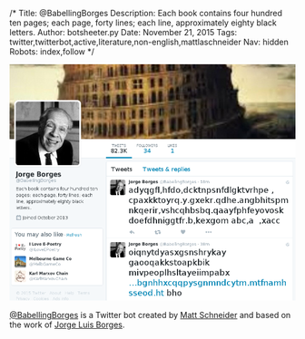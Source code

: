 /*
Title: @BabellingBorges
Description: Each book contains four hundred ten pages; each page, forty lines; each line, approximately eighty black letters.
Author: botsheeter.py
Date: November 21, 2015
Tags: twitter,twitterbot,active,literature,non-english,mattlaschneider
Nav: hidden
Robots: index,follow
*/

[![](/content/bots/twitterbots/images/BabellingBorges.png)](https://twitter.com/BabellingBorges)

[@BabellingBorges](https://twitter.com/BabellingBorges) is a Twitter bot created by [Matt Schneider](https://twitter.com/mattlaschneider) and based on the work of [Jorge Luis Borges](https://en.wikipedia.org/wiki/Jorge_Luis_Borges).

